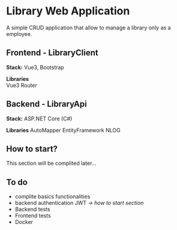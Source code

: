 # Library Web Application

A simple CRUD application that allow to manage a library only as a employee.

## Frontend - LibraryClient
**Stack:** Vue3, Bootstrap

**Libraries**<br>
Vue3 Router

## Backend - LibraryApi
**Stack:** ASP.NET Core (C#)

**Libraries**
AutoMapper
EntityFramework
NLOG

## How to start?
This section will be complited later...

## To do
- complite basics functionalities
- backend authentication JWT *-> how to start section*
- Backend tests
- Frontend tests
- Docker
